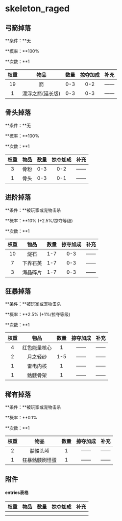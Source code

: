 # skeleton_raged

## 弓箭掉落

**条件：**无

**概率：**100%

**次数：**1

| 权重 |       物品       | 数量 | 掠夺加成 | 补充 |
| :--: | :--------------: | :--: | :------: | ---- |
|  19  |        箭        | 0-3  |   0-2    | ——   |
|  1   | 漂浮之箭(延长版) | 0-3  |   0-3    | ——   |



## 骨头掉落

**条件：**无

**概率：**100%

**次数：**1

| 权重 | 物品 | 数量 | 掠夺加成 | 补充 |
| :--: | :--: | :--: | :------: | ---- |
|  3   | 骨粉 | 0-3  |   0-2    | ——   |
|  1   | 骨头 | 0-3  |   0-1    | ——   |



## 进阶掉落

**条件：**被玩家或宠物击杀

**概率：**10% (+2.5%/掠夺等级)

**次数：**1

| 权重 |   物品   | 数量 | 掠夺加成 | 补充 |
| :--: | :------: | :--: | :------: | ---- |
|  10  |   燧石   | 1-7  |   0-3    | ——   |
|  7   | 下界石英 | 1-7  |   0-3    | ——   |
|  3   | 海晶碎片 | 1-7  |   0-3    | ——   |



## 狂暴掉落

**条件：**被玩家或宠物击杀

**概率：**2.5% (+1%/掠夺等级)

**次数：**1

| 权重 |     物品     | 数量 | 掠夺加成 | 补充 |
| :--: | :----------: | :--: | :------: | ---- |
|  4   | 红色能量核心 |  1   |    ——    | ——   |
|  2   |   月之轻纱   | 1-5  |    ——    | ——   |
|  1   |   雷电内核   |  1   |    ——    | ——   |
|  1   |   骷髅骨架   |  1   |    ——    | ——   |



## 稀有掉落

**条件：**被玩家或宠物击杀

**概率：**0.1%

**次数：**1

| 权重 |      物品      | 数量 | 掠夺加成 | 补充 |
| :--: | :------------: | :--: | :------: | ---- |
|  2   |    骷髅头颅    |  1   |    ——    | ——   |
|  1   | 狂暴骷髅刷怪蛋 |  1   |    ——    | ——   |



## 附件

#### entries表格

| 权重 | 物品 | 数量 | 掠夺加成 | 补充 |
| :--: | :--: | :--: | :------: | ---- |
|      |      |      |          |      |
|      |      |      |          |      |



